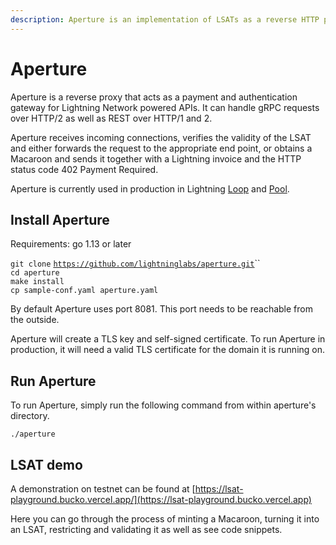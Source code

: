 ```yaml
---
description: Aperture is an implementation of LSATs as a reverse HTTP proxy.
---
```


# Aperture

Aperture is a reverse proxy that acts as a payment and authentication gateway for Lightning Network powered APIs. It can handle gRPC requests over HTTP/2 as well as REST over HTTP/1 and 2.

Aperture receives incoming connections, verifies the validity of the LSAT and either forwards the request to the appropriate end point, or obtains a Macaroon and sends it together with a Lightning invoice and the HTTP status code 402 Payment Required.

Aperture is currently used in production in Lightning [Loop](../../lightning-network-tools/loop/) and [Pool](../../lightning-network-tools/pool/).

## Install Aperture

Requirements: go 1.13 or later

`git clone` [`https://github.com/lightninglabs/aperture.git`](https://github.com/lightninglabs/aperture.git)``\
`cd aperture`\
`make install`\
`cp sample-conf.yaml aperture.yaml`

By default Aperture uses port 8081. This port needs to be reachable from the outside.

Aperture will create a TLS key and self-signed certificate. To run Aperture in production, it will need a valid TLS certificate for the domain it is running on.

## Run Aperture

To run Aperture, simply run the following command from within aperture's directory.

`./aperture`

## LSAT demo

A demonstration on testnet can be found at [https://lsat-playground.bucko.vercel.app/](https://lsat-playground.bucko.vercel.app)

Here you can go through the process of minting a Macaroon, turning it into an LSAT, restricting and validating it as well as see code snippets.
